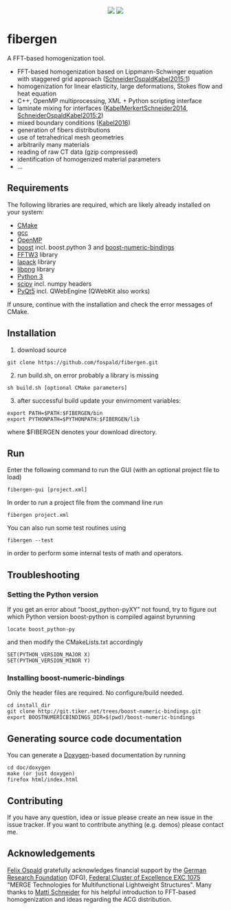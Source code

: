 <p align="center">
  <a href="LICENSE" alt="GPLv3 license"><img src="https://img.shields.io/badge/license-GPLv3-brightgreen.svg" /></a>
  <a href="#" alt="no warranty"><img src="https://img.shields.io/badge/warranty-no-red.svg" /></a>
</p>

# fibergen

A FFT-based homogenization tool.

* FFT-based homogenization based on Lippmann-Schwinger equation with staggered grid approach ([SchneiderOspaldKabel2015:1](http://dx.doi.org/10.1002/nme.5008))
* homogenization for linear elasticity, large deformations, Stokes flow and heat equation
* C++, OpenMP multiprocessing, XML + Python scripting interface
* laminate mixing for interfaces ([KabelMerkertSchneider2014](http://dx.doi.org/10.1016/j.cma.2015.06.003), [SchneiderOspaldKabel2015:2](http://dx.doi.org/10.1016/j.cma.2016.06.021))
* mixed boundary conditions ([Kabel2016](http://dx.doi.org/10.1007/s00466-015-1227-1))
* generation of fibers distributions
* use of tetrahedrical mesh geometries
* arbitrarily many materials
* reading of raw CT data (gzip compressed)
* identification of homogenized material parameters
* ...


## Requirements

The following libraries are required, which are likely already installed on your system:
* [CMake](https://cmake.org/)
* [gcc](https://gcc.gnu.org/)
* [OpenMP](https://www.openmp.org/)
* [boost](https://www.boost.org/) incl. boost.python 3 and [boost-numeric-bindings](https://mathema.tician.de/software/boost-numeric-bindings/)
* [FFTW3](http://www.fftw.org/) library
* [lapack](www.netlib.org/lapack/) library
* [libpng](http://www.libpng.org/pub/png/libpng.html) library
* [Python 3](https://www.python.org/)
* [scipy](https://www.scipy.org/) incl. numpy headers
* [PyQt5](https://www.riverbankcomputing.com/software/pyqt/download5) incl. QWebEngine (QWebKit also works)

If unsure, continue with the installation and check the error messages of CMake.


## Installation

1. download source
```
git clone https://github.com/fospald/fibergen.git
```
2. run build.sh, on error probably a library is missing
```
sh build.sh [optional CMake parameters]
```
3. after successful build update your envirnoment variables:
```
export PATH=$PATH:$FIBERGEN/bin
export PYTHONPATH=$PYTHONPATH:$FIBERGEN/lib
```
where $FIBERGEN denotes your download directory.


## Run

Enter the following command to run the GUI (with an optional project file to load)
```
fibergen-gui [project.xml]
```
In order to run a project file from the command line run
```
fibergen project.xml
```
You can also run some test routines using
```
fibergen --test
```
in order to perform some internal tests of math and operators.


## Troubleshooting

### Setting the Python version

If you get an error about "boost_python-pyXY" not found, try to figure out which Python version boost-python is compiled against byrunning
```
locate boost_python-py
```
and then modify the CMakeLists.txt accordingly
```
SET(PYTHON_VERSION_MAJOR X)
SET(PYTHON_VERSION_MINOR Y)
```

### Installing boost-numeric-bindings

Only the header files are required. No configure/build needed.
```
cd install_dir
git clone http://git.tiker.net/trees/boost-numeric-bindings.git
export BOOSTNUMERICBINDINGS_DIR=$(pwd)/boost-numeric-bindings
```


## Generating source code documentation

You can generate a [Doxygen](http://www.doxygen.org/)-based documentation by running 
```
cd doc/doxygen
make (or just doxygen)
firefox html/index.html
```


## Contributing

If you have any question, idea or issue please create an new issue in the issue tracker.
If you want to contribute anything (e.g. demos) please contact me.


## Acknowledgements

[Felix Ospald](https://www.tu-chemnitz.de/mathematik/part_dgl/people/ospald) gratefully acknowledges financial support by the [German Research Foundation](http://www.dfg.de/en/) (DFG), [Federal Cluster of Excellence EXC 1075](https://www.tu-chemnitz.de/MERGE/) "MERGE Technologies for Multifunctional Lightweight Structures". Many thanks to [Matti Schneider](https://www.itm.kit.edu/cm/287_3957.php) for his helpful introduction to FFT-based homogenization and ideas regarding the ACG distribution.

